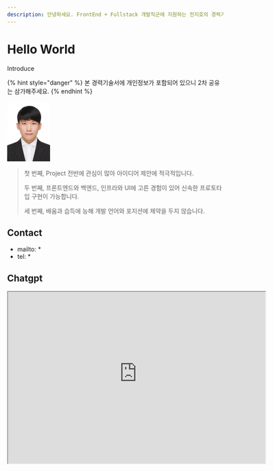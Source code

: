 ```yaml
---
description: 안녕하세요. FrontEnd + Fullstack 개발직군에 지원하는 전지호의 경력기술서입니다.
---
```


# Hello World

Introduce

{% hint style="danger" %}
본 경력기술서에 개인정보가 포함되어 있으니 2차 공유는 삼가해주세요.
{% endhint %}

![It's me](.gitbook/assets/전지호.jpg)

> 첫 번째, Project 전반에 관심이 많아 아이디어 제안에 적극적입니다.
>
> 두 번째, 프론트엔드와 백엔드, 인프라와 UI에 고른 경험이 있어 신속한 프로토타입 구현이 가능합니다.
>
> 세 번째, 배움과 습득에 능해 개발 언어와 포지션에 제약을 두지 않습니다.

## Contact

* mailto: \*
* tel: \*

## Chatgpt

<iframe src="http://batteryho-resume-web.s3-website.ap-northeast-2.amazonaws.com/" width="600" height="400"></iframe>

